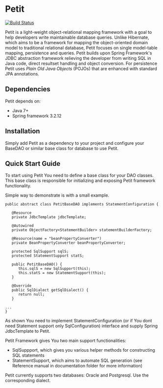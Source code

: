Petit
=====
[![Build Status](https://travis-ci.org/nortal/petit.svg?branch=master)](https://travis-ci.org/nortal/petit)

Petit is a light-weight object-relational mapping framework with a goal to help developers write maintainable database queries. Unlike Hibernate, which aims to be a framework for mapping the object-oriented domain model to traditional relational database, Petit focuses on single model-table mapping, persistence and queries.
Petit builds upon Spring Framework's JDBC abstraction framework relieving the developer from writing SQL in Java code, direct resultset handling and object conversion. For persistence Petit uses <i>Plain Old Java Objects</i> (POJOs) that are enhanced with standard JPA annotations.

Dependencies
------------
Petit depends on:
- Java 7+
- Spring framework 3.2.12

Installation
------------
Simply add Petit as a dependency to your project and configure your BaseDAO or similar base class for database to use Petit.

Quick Start Guide
-----------------
To start using Petit You need to define a base class for your DAO classes. This base class is responsible for initializing and exposing Petit framework functionality.

Simple way to demonstrate is with a small example.

	public abstract class PetitBaseDAO implements StatementConfiguration {
	
	   @Resource
	   private JdbcTemplate jdbcTemplate;
	   
	   @Autowired
	   private ObjectFactory<StatementBuilder> statementBuilderFactory;
	   
	   @Resource(name = "beanPropertyConverter")
	   private BeanPropertyConverter beanPropertyConverter;
	
	   protected SqlSupport sqlS;
	   protected StatementSupport statS;
	   
	   public PetitBaseDAO() {
	      this.sqlS = new SqlSupport(this);
	      this.statS = new StatementSupport(this);
	   }
	
	   @Override
	   public SqlDialect getSqlDialect() {
	      return null;
	   }
	
	...
	}

As shown You need to implement StatementConfiguration (or if You dont need Statement support only SqlConfiguration) interface and supply Spring JdbcTemplate to Petit. 

Petit Framework gives You two main support functionalities:
- SqlSuppport, which gives you various helper methods for constructing SQL statements
- StatementSupport, which aims to automate SQL generation (see Reference manual in documentation folder for more information)

Petit currently supports two databases: Oracle and Postgresql. Use the corresponding dialect.
 
